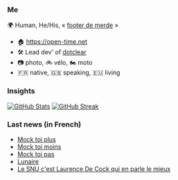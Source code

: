 ### Me

🌍 Human, He/His, « [footer de merde](https://open-time.net/post/2013/07/17/La-veritable-histoire-du-Footer-de-merde-) » 
* 🏠 https://open-time.net 
* 🛠️ Lead dev' of [dotclear](https://git.dotclear.org/dev/dotclear)
* 📷 photo, 🚲 vélo, 🏍️ moto 
* 🇫🇷 native, 🇬🇧 speaking, 🇪🇺 living

### Insights

[![GitHub Stats](https://github-readme-stats.vercel.app/api?username=franck-paul)](https://github.com/franck-paul)
[![GitHub Streak](https://github-readme-streak-stats.herokuapp.com?user=franck-paul)](https://git.io/streak-stats)

### Last news (in French)

<!-- BLOG-POST-LIST:START -->
- [Mock toi plus](https://open-time.net/post/2023/03/19/Mock-toi-plus)
- [Mock toi moins](https://open-time.net/post/2023/03/18/Mock-toi-moins)
- [Mock toi pas](https://open-time.net/post/2023/03/17/Mock-toi-pas)
- [Lunaire](https://open-time.net/post/2023/03/16/Lunaire)
- [Le SNU c&#39;est Laurence De Cock qui en parle le mieux](https://open-time.net/post/2023/03/15/Le-SNU-c-est-Laurence-De-Cock-qui-en-parle-le-mieux)
<!-- BLOG-POST-LIST:END -->
